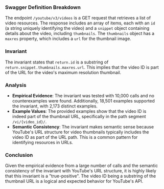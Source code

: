 ### Swagger Definition Breakdown
The endpoint `/youtube/v3/videos` is a GET request that retrieves a list of video resources. The response includes an array of items, each with an `id` (a string uniquely identifying the video) and a `snippet` object containing details about the video, including `thumbnails`. The `thumbnails` object has a `maxres` property, which includes a `url` for the thumbnail image.

### Invariant
The invariant states that `return.id` is a substring of `return.snippet.thumbnails.maxres.url`. This implies that the video ID is part of the URL for the video's maximum resolution thumbnail.

### Analysis
- **Empirical Evidence**: The invariant was tested with 10,000 calls and no counterexamples were found. Additionally, 18,501 examples supported the invariant, with 2,173 distinct examples.
- **Example Values**: The provided examples show that the video ID is indeed part of the thumbnail URL, specifically in the path segment `/vi/{video_id}/`.
- **Semantic Consistency**: The invariant makes semantic sense because YouTube's URL structure for video thumbnails typically includes the video ID as part of the URL path. This is a common pattern for identifying resources in URLs.

### Conclusion
Given the empirical evidence from a large number of calls and the semantic consistency of the invariant with YouTube's URL structure, it is highly likely that this invariant is a "true-positive". The video ID being a substring of the thumbnail URL is a logical and expected behavior for YouTube's API.
